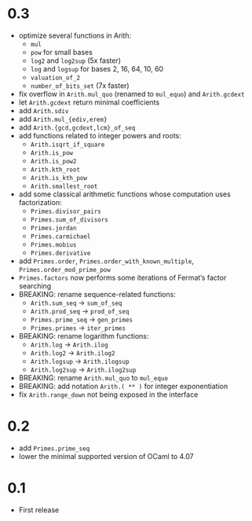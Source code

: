 # 0.3

- optimize several functions in Arith:
  + `mul`
  + `pow` for small bases
  + `log2` and `log2sup` (5x faster)
  + `log` and `logsup` for bases 2, 16, 64, 10, 60
  + `valuation_of_2`
  + `number_of_bits_set` (7x faster)
- fix overflow in `Arith.mul_quo` (renamed to `mul_equo`) and `Arith.gcdext`
- let `Arith.gcdext` return minimal coefficients
- add `Arith.sdiv`
- add `Arith.mul_{ediv,erem}`
- add `Arith.{gcd,gcdext,lcm}_of_seq`
- add functions related to integer powers and roots:
  + `Arith.isqrt_if_square`
  + `Arith.is_pow`
  + `Arith.is_pow2`
  + `Arith.kth_root`
  + `Arith.is_kth_pow`
  + `Arith.smallest_root`
- add some classical arithmetic functions whose computation uses factorization:
  + `Primes.divisor_pairs`
  + `Primes.sum_of_divisors`
  + `Primes.jordan`
  + `Primes.carmichael`
  + `Primes.mobius`
  + `Primes.derivative`
- add `Primes.order`, `Primes.order_with_known_multiple`, `Primes.order_mod_prime_pow`
- `Primes.factors` now performs some iterations of Fermat’s factor searching
- BREAKING: rename sequence-related functions:
  + `Arith.sum_seq` -> `sum_of_seq`
  + `Arith.prod_seq` -> `prod_of_seq`
  + `Primes.prime_seq` -> `gen_primes`
  + `Primes.primes` -> `iter_primes`
- BREAKING: rename logarithm functions:
  + `Arith.log` -> `Arith.ilog`
  + `Arith.log2` -> `Arith.ilog2`
  + `Arith.logsup` -> `Arith.ilogsup`
  + `Arith.log2sup` -> `Arith.ilog2sup`
- BREAKING: rename `Arith.mul_quo` to `mul_equo`
- BREAKING: add notation `Arith.( ** )` for integer exponentiation
- fix `Arith.range_down` not being exposed in the interface

# 0.2

- add `Primes.prime_seq`
- lower the minimal supported version of OCaml to 4.07

# 0.1

- First release
